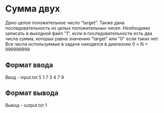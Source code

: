 # Сумма двух
Дано целое положительное число "target". Также дана последовательность из целых положительных чисел. Необходимо записать в выходной файл "1", если в последовательности есть два числа сумма, которых равна значению "target" или "0" если таких нет. Все числа используемые в задаче находятся в диапазоне 0 < N < 999999999

## Формат ввода
Ввод - input.txt
5
1 7 3 4 7 9

## Формат вывода
Вывод - output.txt
1
